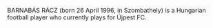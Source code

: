 BARNABÁS RÁCZ (born 26 April 1996, in Szombathely) is a Hungarian football player who currently plays for Újpest FC.
